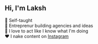 ## Hi, I'm Laksh

🧠 Self-taught</br>
🍧 Entreprenur building agencies and ideas</br>
👾 I love to act like I know what I'm doing</br>
❤️ I nake content on [Instagram](https://www.instagram.com/lakshpujary/?hl=en)
